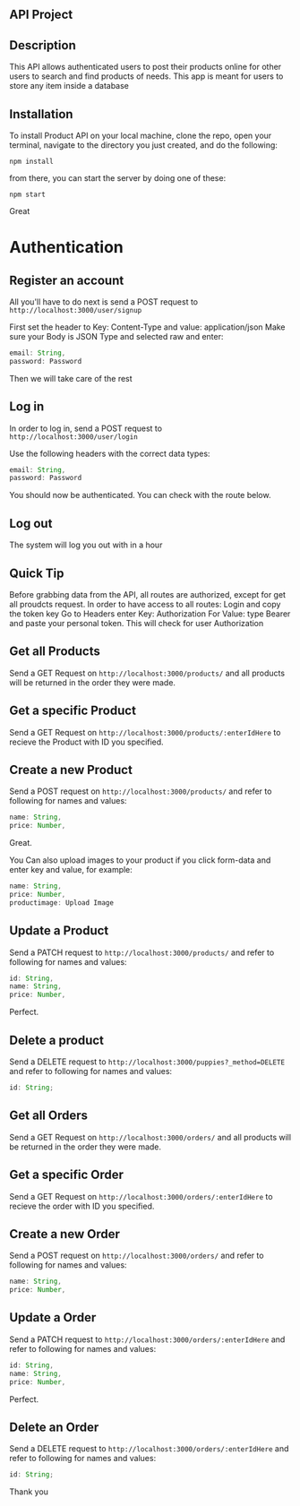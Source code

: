 ## API Project

## Description

This API allows authenticated users to post their products online for other users to search and find products of needs. This app is meant for users to store any item inside a database

## Installation

To install Product API on your local machine, clone the repo, open your terminal, navigate to the directory you just created, and do the following:

```
npm install
```

from there, you can start the server by doing one of these:

```
npm start
```

Great

# Authentication

## Register an account

All you'll have to do next is send a POST request to `http://localhost:3000/user/signup`

First set the header to Key: Content-Type and value: application/json
Make sure your Body is JSON Type and selected raw and enter:

```js
email: String,
password: Password
```

Then we will take care of the rest

## Log in

In order to log in, send a POST request to `http://localhost:3000/user/login`

Use the following headers with the correct data types:

```js
email: String,
password: Password
```

You should now be authenticated. You can check with the route below.

## Log out

The system will log you out with in a hour

## Quick Tip

Before grabbing data from the API, all routes are authorized, except for get all proudcts request. In order to have access to all routes:
Login and copy the token key
Go to Headers enter Key: Authorization
For Value: type Bearer and paste your personal token.
This will check for user Authorization

## Get all Products

Send a GET Request on `http://localhost:3000/products/` and all products will be returned in the order they were made.

## Get a specific Product

Send a GET Request on `http://localhost:3000/products/:enterIdHere` to recieve the Product with ID you specified.

## Create a new Product

Send a POST request on `http://localhost:3000/products/` and refer to following for names and values:

```js
name: String,
price: Number,

```

Great.

You Can also upload images to your product if you click form-data and enter key and value, for example:

```js
name: String,
price: Number,
productimage: Upload Image


```

## Update a Product

Send a PATCH request to `http://localhost:3000/products/` and refer to following for names and values:

```js
id: String,
name: String,
price: Number,
```

Perfect.

## Delete a product

Send a DELETE request to `http://localhost:3000/puppies?_method=DELETE` and refer to following for names and values:

```js
id: String;
```

## Get all Orders

Send a GET Request on `http://localhost:3000/orders/` and all products will be returned in the order they were made.

## Get a specific Order

Send a GET Request on `http://localhost:3000/orders/:enterIdHere` to recieve the order with ID you specified.

## Create a new Order

Send a POST request on `http://localhost:3000/orders/` and refer to following for names and values:

```js
name: String,
price: Number,

```

## Update a Order

Send a PATCH request to `http://localhost:3000/orders/:enterIdHere` and refer to following for names and values:

```js
id: String,
name: String,
price: Number,
```

Perfect.

## Delete an Order

Send a DELETE request to `http://localhost:3000/orders/:enterIdHere` and refer to following for names and values:

```js
id: String;
```

Thank you
